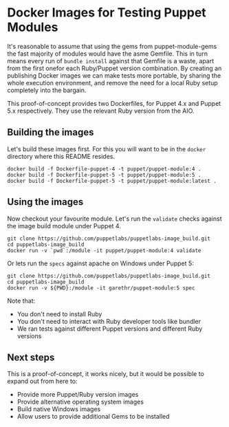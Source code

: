 # Docker Images for Testing Puppet Modules

It's reasonable to assume that using the gems from puppet-module-gems the fast majority of modules would have the asme Gemfile. This in turn means every run of `bundle install` against that Gemfile is a waste, apart from the first onefor each Ruby/Puppet version combination. By creating an publishing Docker images we can make tests more portable, by sharing the whole execution environment, and remove the need for a local Ruby setup completely into the bargain.

This proof-of-concept provides two Dockerfiles, for Puppet 4.x and Puppet 5.x respectively. They use the relevant Ruby version from the AIO.


## Building the images

Let's build these images first. For this you will want to be in the `docker` directory where this README resides.

```
docker build -f Dockerfile-puppet-4 -t puppet/puppet-module:4 .
docker build -f Dockerfile-puppet-5 -t puppet/puppet-module:5 .
docker build -f Dockerfile-puppet-5 -t puppet/puppet-module:latest .
```


## Using the images

Now checkout your favourite module. Let's run the `validate` checks against the image build module under Puppet 4.

```
git clone https://github.com/puppetlabs/puppetlabs-image_build.git
cd puppetlabs-image_build
docker run -v `pwd`:/module -it puppet/puppet-module:4 validate
```

Or lets run the `specs` against apache on Windows under Puppet 5: 

```
git clone https://github.com/puppetlabs/puppetlabs-image_build.git
cd puppetlabs-image_build
docker run -v ${PWD}:/module -it garethr/puppet-module:5 spec
```

Note that:

* You don't need to install Ruby
* You don't need to interact with Ruby developer tools like bundler
* We ran tests against different Puppet versions and different Ruby versions


## Next steps

This is a proof-of-concept, it works nicely, but it would be possible to expand out from here to:

* Provide more Puppet/Ruby version images
* Provide alternative operating system images
* Build native Windows images
* Allow users to provide additional Gems to be installed

